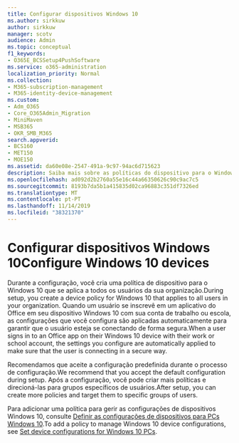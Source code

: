 ```yaml
---
title: Configurar dispositivos Windows 10
ms.author: sirkkuw
author: sirkkuw
manager: scotv
audience: Admin
ms.topic: conceptual
f1_keywords:
- O365E_BCSSetup4PushSoftware
ms.service: o365-administration
localization_priority: Normal
ms.collection:
- M365-subscription-management
- M365-identity-device-management
ms.custom:
- Adm_O365
- Core_O365Admin_Migration
- MiniMaven
- MSB365
- OKR_SMB_M365
search.appverid:
- BCS160
- MET150
- MOE150
ms.assetid: da60e08e-2547-491a-9c97-94ac6d715623
description: Saiba mais sobre as políticas do dispositivo para o Windows 10 que se aplicam a todos os usuários da sua organização.
ms.openlocfilehash: ad092d2b2760a55e16c44a66350626c90c9ac7c5
ms.sourcegitcommit: 8193b7da5b1a415835d02ca96883c351df7326ed
ms.translationtype: MT
ms.contentlocale: pt-PT
ms.lasthandoff: 11/14/2019
ms.locfileid: "38321370"
---
```

# <a name="configure-windows-10-devices"></a><span data-ttu-id="5b521-103">Configurar dispositivos Windows 10</span><span class="sxs-lookup"><span data-stu-id="5b521-103">Configure Windows 10 devices</span></span>

<span data-ttu-id="5b521-104">Durante a configuração, você cria uma política de dispositivo para o Windows 10 que se aplica a todos os usuários da sua organização.</span><span class="sxs-lookup"><span data-stu-id="5b521-104">During setup, you create a device policy for Windows 10 that applies to all users in your organization.</span></span> <span data-ttu-id="5b521-105">Quando um usuário se inscrevê em um aplicativo do Office em seu dispositivo Windows 10 com sua conta de trabalho ou escola, as configurações que você configura são aplicadas automaticamente para garantir que o usuário esteja se conectando de forma segura.</span><span class="sxs-lookup"><span data-stu-id="5b521-105">When a user signs in to an Office app on their Windows 10 device with their work or school account, the settings you configure are automatically applied to make sure that the user is connecting in a secure way.</span></span>
  
<span data-ttu-id="5b521-106">Recomendamos que aceite a configuração predefinida durante o processo de configuração.</span><span class="sxs-lookup"><span data-stu-id="5b521-106">We recommend that you accept the default configuration during setup.</span></span> <span data-ttu-id="5b521-107">Após a configuração, você pode criar mais políticas e direcioná-las para grupos específicos de usuários.</span><span class="sxs-lookup"><span data-stu-id="5b521-107">After setup, you can create more policies and target them to specific groups of users.</span></span>
  
<span data-ttu-id="5b521-108">Para adicionar uma política para gerir as configurações de dispositivos Windows 10, consulte [Definir as configurações de dispositivos para PCs Windows 10](protection-settings-for-windows-10-pcs.md).</span><span class="sxs-lookup"><span data-stu-id="5b521-108">To add a policy to manage Windows 10 device configurations, see [Set device configurations for Windows 10 PCs](protection-settings-for-windows-10-pcs.md).</span></span>
  

